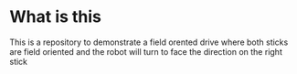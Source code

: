 # What is this
This is a repository to demonstrate a field orented drive where both sticks are field oriented and the robot will turn to face the direction on the right stick
